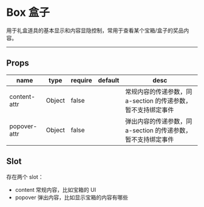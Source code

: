 # Box 盒子

用于礼盒道具的基本显示和内容显隐控制，常用于查看某个宝箱/盒子的奖品内容。

---

## Props

| name         | type   | require | default | desc                                                          |
| ------------ | ------ | ------- | ------- | ------------------------------------------------------------- |
| content-attr | Object | false   |         | 常规内容的传递参数，同 a-section 的传递参数，暂不支持绑定事件 |
| popover-attr | Object | false   |         | 弹出内容的传递参数，同 a-section 的传递参数，暂不支持绑定事件 |

## Slot

存在两个 slot：

- content 常规内容，比如宝箱的 UI
- popover 弹出内容，比如显示宝箱的内容有哪些
